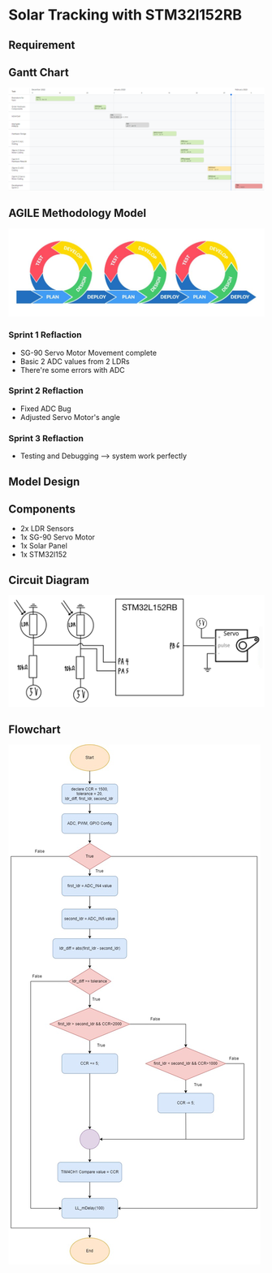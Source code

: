 # Solar Tracking with STM32l152RB

## Requirement


## Gantt Chart
![gantt-chart](https://github.com/PotatoBooks/2565-CPE311-PGBM/blob/main/gantt_chart.png)

## AGILE Methodology Model
![agile](https://github.com/PotatoBooks/2565-CPE311-PGBM/blob/main/agile-methodology.jpg)

### Sprint 1 Reflaction
* SG-90 Servo Motor Movement complete
* Basic 2 ADC values from 2 LDRs
* There're some errors with ADC

### Sprint 2 Reflaction
* Fixed ADC Bug
* Adjusted Servo Motor's angle

### Sprint 3 Reflaction
* Testing and Debugging --> system work perfectly

## Model Design


## Components
* 2x LDR Sensors
* 1x SG-90 Servo Motor
* 1x Solar Panel
* 1x STM32l152

## Circuit Diagram
![gantt-chart](https://github.com/PotatoBooks/2565-CPE311-PGBM/blob/main/CircuitDiagram.png)

## Flowchart
![flowchart](https://github.com/PotatoBooks/2565-CPE311-PGBM/blob/main/Solar%20Tracking%20Flowchart.jpg)
